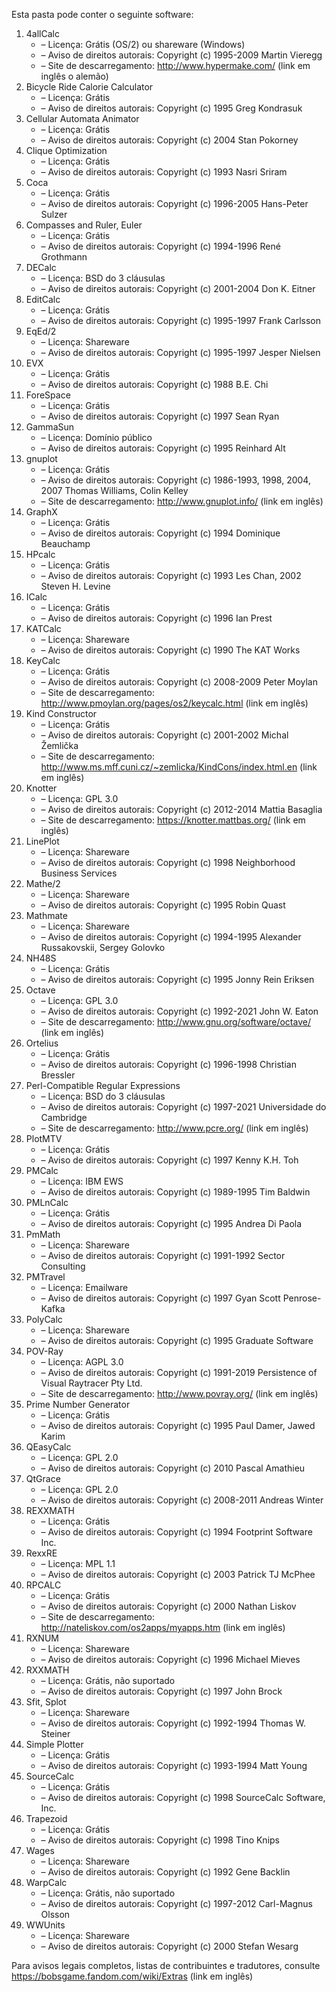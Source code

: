 ﻿Esta pasta pode conter o seguinte software:

1. 4allCalc
   - – Licença: Grátis (OS/2) ou shareware (Windows)
   - – Aviso de direitos autorais: Copyright (c) 1995-2009 Martin Vieregg
   - – Site de descarregamento: http://www.hypermake.com/ (link em inglês o alemão)
2. Bicycle Ride Calorie Calculator
   - – Licença: Grátis
   - – Aviso de direitos autorais: Copyright (c) 1995 Greg Kondrasuk
3. Cellular Automata Animator
   - – Licença: Grátis
   - – Aviso de direitos autorais: Copyright (c) 2004 Stan Pokorney
4. Clique Optimization
   - – Licença: Grátis
   - – Aviso de direitos autorais: Copyright (c) 1993 Nasri Sriram
5. Coca
   - – Licença: Grátis
   - – Aviso de direitos autorais: Copyright (c) 1996-2005 Hans-Peter Sulzer
6. Compasses and Ruler, Euler
   - – Licença: Grátis
   - – Aviso de direitos autorais: Copyright (c) 1994-1996 René Grothmann
7. DECalc
   - – Licença: BSD do 3 cláusulas
   - – Aviso de direitos autorais: Copyright (c) 2001-2004 Don K. Eitner
8. EditCalc
   - – Licença: Grátis
   - – Aviso de direitos autorais: Copyright (c) 1995-1997 Frank Carlsson
9. EqEd/2
   - – Licença: Shareware
   - – Aviso de direitos autorais: Copyright (c) 1995-1997 Jesper Nielsen
10. EVX
    - – Licença: Grátis
    - – Aviso de direitos autorais: Copyright (c) 1988 B.E. Chi
11. ForeSpace
    - – Licença: Grátis
    - – Aviso de direitos autorais: Copyright (c) 1997 Sean Ryan
12. GammaSun
    - – Licença: Domínio público
    - – Aviso de direitos autorais: Copyright (c) 1995 Reinhard Alt
13. gnuplot
    - – Licença: Grátis
    - – Aviso de direitos autorais: Copyright (c) 1986-1993, 1998, 2004, 2007 Thomas Williams, Colin Kelley
    - – Site de descarregamento: http://www.gnuplot.info/ (link em inglês)
14. GraphX
    - – Licença: Grátis
    - – Aviso de direitos autorais: Copyright (c) 1994 Dominique Beauchamp
15. HPcalc
    - – Licença: Grátis
    - – Aviso de direitos autorais: Copyright (c) 1993 Les Chan, 2002 Steven H. Levine
16. ICalc
    - – Licença: Grátis
    - – Aviso de direitos autorais: Copyright (c) 1996 Ian Prest
17. KATCalc
    - – Licença: Shareware
    - – Aviso de direitos autorais: Copyright (c) 1990 The KAT Works
18. KeyCalc
    - – Licença: Grátis
    - – Aviso de direitos autorais: Copyright (c) 2008-2009 Peter Moylan
    - – Site de descarregamento: http://www.pmoylan.org/pages/os2/keycalc.html (link em inglês)
19. Kind Constructor
    - – Licença: Grátis
    - – Aviso de direitos autorais: Copyright (c) 2001-2002 Michal Žemlička
    - – Site de descarregamento: http://www.ms.mff.cuni.cz/~zemlicka/KindCons/index.html.en (link em inglês)
20. Knotter
    - – Licença: GPL 3.0
    - – Aviso de direitos autorais: Copyright (c) 2012-2014 Mattia Basaglia
    - – Site de descarregamento: https://knotter.mattbas.org/ (link em inglês)
21. LinePlot
    - – Licença: Shareware
    - – Aviso de direitos autorais: Copyright (c) 1998 Neighborhood Business Services
22. Mathe/2
    - – Licença: Shareware
    - – Aviso de direitos autorais: Copyright (c) 1995 Robin Quast
23. Mathmate
    - – Licença: Shareware
    - – Aviso de direitos autorais: Copyright (c) 1994-1995 Alexander Russakovskii, Sergey Golovko
24. NH48S
    - – Licença: Grátis
    - – Aviso de direitos autorais: Copyright (c) 1995 Jonny Rein Eriksen
25. Octave
    - – Licença: GPL 3.0
    - – Aviso de direitos autorais: Copyright (c) 1992-2021 John W. Eaton
    - – Site de descarregamento: http://www.gnu.org/software/octave/ (link em inglês)
26. Ortelius
    - – Licença: Grátis
    - – Aviso de direitos autorais: Copyright (c) 1996-1998 Christian Bressler
27. Perl-Compatible Regular Expressions
    - – Licença: BSD do 3 cláusulas
    - – Aviso de direitos autorais: Copyright (c) 1997-2021 Universidade do Cambridge
    - – Site de descarregamento: http://www.pcre.org/ (link em inglês)
28. PlotMTV
    - – Licença: Grátis
    - – Aviso de direitos autorais: Copyright (c) 1997 Kenny K.H. Toh
29. PMCalc
    - – Licença: IBM EWS
    - – Aviso de direitos autorais: Copyright (c) 1989-1995 Tim Baldwin
30. PMLnCalc
    - – Licença: Grátis
    - – Aviso de direitos autorais: Copyright (c) 1995 Andrea Di Paola
31. PmMath
    - – Licença: Shareware
    - – Aviso de direitos autorais: Copyright (c) 1991-1992 Sector Consulting
32. PMTravel
    - – Licença: Emailware
    - – Aviso de direitos autorais: Copyright (c) 1997 Gyan Scott Penrose-Kafka
33. PolyCalc
    - – Licença: Shareware
    - – Aviso de direitos autorais: Copyright (c) 1995 Graduate Software
34. POV-Ray
    - – Licença: AGPL 3.0
    - – Aviso de direitos autorais: Copyright (c) 1991-2019 Persistence of Visual Raytracer Pty Ltd.
    - – Site de descarregamento: http://www.povray.org/ (link em inglês)
35. Prime Number Generator
    - – Licença: Grátis
    - – Aviso de direitos autorais: Copyright (c) 1995 Paul Damer, Jawed Karim
36. QEasyCalc
    - – Licença: GPL 2.0
    - – Aviso de direitos autorais: Copyright (c) 2010 Pascal Amathieu
37. QtGrace
    - – Licença: GPL 2.0
    - – Aviso de direitos autorais: Copyright (c) 2008-2011 Andreas Winter
38. REXXMATH
    - – Licença: Grátis
    - – Aviso de direitos autorais: Copyright (c) 1994 Footprint Software Inc.
39. RexxRE
    - – Licença: MPL 1.1
    - – Aviso de direitos autorais: Copyright (c) 2003 Patrick TJ McPhee
40. RPCALC
    - – Licença: Grátis
    - – Aviso de direitos autorais: Copyright (c) 2000 Nathan Liskov
    - – Site de descarregamento: http://nateliskov.com/os2apps/myapps.htm (link em inglês)
41. RXNUM
    - – Licença: Shareware
    - – Aviso de direitos autorais: Copyright (c) 1996 Michael Mieves
42. RXXMATH
    - – Licença: Grátis, não suportado
    - – Aviso de direitos autorais: Copyright (c) 1997 John Brock
43. Sfit, Splot
    - – Licença: Shareware
    - – Aviso de direitos autorais: Copyright (c) 1992-1994 Thomas W. Steiner
44. Simple Plotter
    - – Licença: Grátis
    - – Aviso de direitos autorais: Copyright (c) 1993-1994 Matt Young
45. SourceCalc
    - – Licença: Grátis
    - – Aviso de direitos autorais: Copyright (c) 1998 SourceCalc Software, Inc.
46. Trapezoid
    - – Licença: Grátis
    - – Aviso de direitos autorais: Copyright (c) 1998 Tino Knips
47. Wages
    - – Licença: Shareware
    - – Aviso de direitos autorais: Copyright (c) 1992 Gene Backlin
48. WarpCalc
    - – Licença: Grátis, não suportado
    - – Aviso de direitos autorais: Copyright (c) 1997-2012 Carl-Magnus Olsson
49. WWUnits
    - – Licença: Shareware
    - – Aviso de direitos autorais: Copyright (c) 2000 Stefan Wesarg

Para avisos legais completos, listas de contribuintes e tradutores, consulte https://bobsgame.fandom.com/wiki/Extras (link em inglês)
